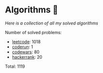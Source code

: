 # Algorithms 🏯

_Here is a collection of all my solved algorithms_

Number of solved problems:
- [leetcode](https://leetcode.com): 1018
- [coderun](https://coderun.yandex.ru/): 1
- [codewars](https://www.codewars.com): 80
- [hackerrank](https://www.hackerrank.com): 20

Total: 1119
